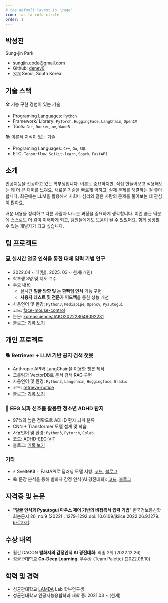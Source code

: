```yaml
---
# the default layout is 'page'
icon: fas fa-info-circle
order: 1
---
```


## 박성진

Sung-jin Park

- sungjin.code@gmail.com
- Github: [denev6](https://github.com/denev6)
- 🇰🇷 Seoul, South Korea.

## 기술 스택

🛠️ 기능 구현 경험이 있는 기술

- Programing Languages: `Python`
- Framework/ Library: `PyTorch`, `HuggingFace`, `LangChain`, `OpenCV`
- Tools: `Git`, `Docker`, `uv`, `WandB`

📚 이론적 지식이 있는 기술

- Programing Languages: `C++`, `Go`, `SQL`
- ETC: `Tensorflow`, `Scikit-learn`, `Spark`, `FastAPI`

## 소개

인공지능을 전공하고 있는 학부생입니다. 이론도 중요하지만, 직접 만들어보고 적용해보는 데 더 큰 재미를 느껴요. 새로운 기술을 빠르게 익히고, 실제 문제를 해결하는 걸 좋아합니다. 최근에는 LLM을 활용해서 사회나 심리와 같은 사람의 문제를 풀어보는 데 관심이 많아요.

배운 내용을 정리하고 다른 사람과 나누는 과정을 중요하게 생각합니다. 이런 습관 덕분에 스스로도 더 깊이 이해하게 되고, 팀원들에게도 도움이 될 수 있었어요. 함께 성장할 수 있는 개발자가 되고 싶습니다.

## 팀 프로젝트

### 💻 실시간 얼굴 인식을 통한 대체 입력 기법 연구

- 2022.04 ~ 11(팀), 2025. 03 ~ 현재(개인)
- 학부생 3명 및 지도 교수
- 주요 내용:
  - 실시간 **얼굴 방향 및 눈 깜빡임 인식** 기능 구현
  - **사용자 테스트 및 전문가 피드백**을 통한 성능 개선
- 사용언어 및 환경: `Python3`, `Mediapipe`, `Opencv`, `Pyautogui`
- 코드: [face-mouse-control](https://github.com/denev6/face-mouse-control)
- 논문: [koreascience/JAKO202228049092231](https://koreascience.or.kr/article/JAKO202228049092231.page)
- 블로그: [기록 보기](/projects/2022/10/07/face-mouse-control.html)

## 개인 프로젝트

### 🐕 Retriever + LLM 기반 공지 검색 챗봇

- Anthropic API와 LangChain을 이용한 챗봇 제작
- 크롤링과 VectorDB로 문서 검색 RAG 구현
- 사용언어 및 환경: `Python3`, `Langchain`, `Huggingface`, `Gradio`
- 코드: [retrieve-notice](https://github.com/denev6/retrieve-notice)
- 블로그: [기록 보기](/projects/2025/03/24/retrieve-notice.html)

### 🧠 EEG 뇌파 신호를 활용한 청소년 ADHD 탐지

- 97%의 높은 정확도로 ADHD 환자 뇌파 분류
- CNN + Transformer 모델 설계 및 학습
- 사용언어 및 환경: `Python3`, `Pytorch`, `Colab`
- 코드: [ADHD-EEG-ViT](https://github.com/denev6/ADHD-EEG-ViT)
- 블로그: [기록 보기](/projects/2025/03/05/eeg-transformer.html)

### 기타

- ⚡ SvelteKit + FastAPI로 딥러닝 모델 서빙: [코드](https://github.com/denev6/serve-models), [블로그](/playground/2025/01/17/ml-api.html)
- 😀 문장 분석을 통해 발화자 감정 인식(AI 경진대회): [코드](https://github.com/denev6/deep-learning-codes/tree/main/roberta), [블로그](/projects/2022/12/17/dacon.html)

## 자격증 및 논문

- "**얼굴 인식과 Pyautogui 마우스 제어 기반의 비접촉식 입력 기법**" 한국정보통신학회논문지 26, no.9 (2022) : 1279-1292.doi: 10.6109/jkiice.2022.26.9.1279. [바로가기](http://koreascience.or.kr/article/JAKO202228049092231.page).

## 수상 내역

- 월간 DACON **발화자의 감정인식 AI 경진대회**: 최종 2위 (2022.12.26)
- 성균관대학교 **Co-Deep Learning**: 우수상 (Team Palette) (2022.08.10)

## 학력 및 경력

- 성균관대학교 [LAMDA](https://sites.google.com/site/hyoh79/research) Lab 학부연구생
- 성균관대학교 인공지능융합학과 재학 중: 2021.03 ~ (현재)
